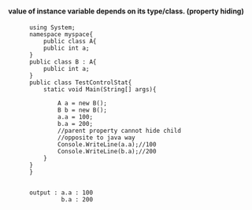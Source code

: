 #### value of instance variable depends on its type/class. (property hiding)

          using System;
          namespace myspace{
              public class A{
              public int a;
          }
          public class B : A{
              public int a;
          }
          public class TestControlStat{
              static void Main(String[] args){        

                  A a = new B();
                  B b = new B();
                  a.a = 100;  
                  b.a = 200;
                  //parent property cannot hide child 
                  //opposite to java way
                  Console.WriteLine(a.a);//100
                  Console.WriteLine(b.a);//200
              }
          }
          }


          output : a.a : 100
                   b.a : 200

